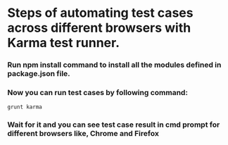 # Steps of automating test cases across different browsers with Karma test runner.

### Run npm install command to install all the modules defined in package.json file.

### Now you can run test cases by following command:
    
    grunt karma

### Wait for it and you can see test case result in cmd prompt for different browsers like, Chrome and Firefox 
